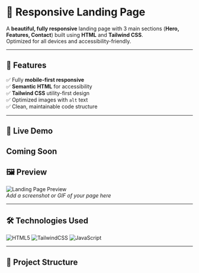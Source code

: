 # 🌟 Responsive Landing Page

A **beautiful, fully responsive** landing page with 3 main sections (**Hero, Features, Contact**) built using **HTML** and **Tailwind CSS**.  
Optimized for all devices and accessibility-friendly.

---

## 📌 Features

✅ Fully **mobile-first responsive**  
✅ **Semantic HTML** for accessibility  
✅ **Tailwind CSS** utility-first design  
✅ Optimized images with `alt` text  
✅ Clean, maintainable code structure  

---

## 🚀 Live Demo
Coming Soon
---

## 🖼 Preview
![Landing Page Preview](./preview.png)  
*Add a screenshot or GIF of your page here*

---

## 🛠️ Technologies Used

![HTML5](https://img.shields.io/badge/HTML5-E34F26?style=for-the-badge&logo=html5&logoColor=white)
![TailwindCSS](https://img.shields.io/badge/Tailwind_CSS-38B2AC?style=for-the-badge&logo=tailwind-css&logoColor=white)
![JavaScript](https://img.shields.io/badge/JavaScript-F7DF1E?style=for-the-badge&logo=javascript&logoColor=black)


---

## 📂 Project Structure
